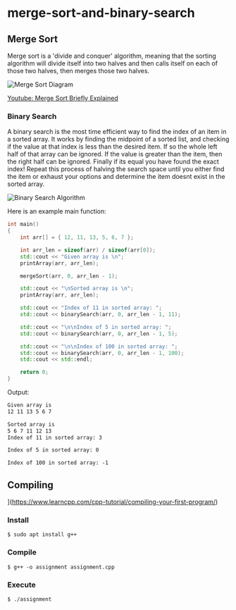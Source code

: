 # merge-sort-and-binary-search

## Merge Sort

Merge sort is a 'divide and conquer' algorithm, meaning that the sorting algorithm will divide itself into two halves and then calls itself on each of those two halves, then merges those two halves.

![Merge Sort Diagram](https://upload.wikimedia.org/wikipedia/commons/thumb/e/e6/Merge_sort_algorithm_diagram.svg/300px-Merge_sort_algorithm_diagram.svg.png)

[Youtube: Merge Sort Briefly Explained](https://www.youtube.com/watch?v=4VqmGXwpLqc)

### Binary Search

A binary search is the most time efficient way to find the index of an item in a sorted array.
It works by finding the midpoint of a sorted list, and checking if the value at that index is less than the desired item. If so the whole left half of that array can be ignored. If the value is greater than the item, then the right half can be ignored. Finally if its equal you have found the exact index! Repeat this process of halving the search space until you either find the item or exhaust your options and determine the item doesnt exist in the sorted array.

![Binary Search Algorithm](https://upload.wikimedia.org/wikipedia/commons/thumb/8/83/Binary_Search_Depiction.svg/1920px-Binary_Search_Depiction.svg.png)

Here is an example main function:

```c++
int main()
{
    int arr[] = { 12, 11, 13, 5, 6, 7 };

    int arr_len = sizeof(arr) / sizeof(arr[0]);
    std::cout << "Given array is \n";
    printArray(arr, arr_len);

    mergeSort(arr, 0, arr_len - 1);

    std::cout << "\nSorted array is \n";
    printArray(arr, arr_len);

    std::cout << "Index of 11 in sorted array: ";
    std::cout << binarySearch(arr, 0, arr_len - 1, 11);

    std::cout << "\n\nIndex of 5 in sorted array: ";
    std::cout << binarySearch(arr, 0, arr_len - 1, 5);

    std::cout << "\n\nIndex of 100 in sorted array: ";
    std::cout << binarySearch(arr, 0, arr_len - 1, 100);
    std::cout << std::endl;

    return 0;
}
```

Output:

```txt
Given array is
12 11 13 5 6 7

Sorted array is
5 6 7 11 12 13
Index of 11 in sorted array: 3

Index of 5 in sorted array: 0

Index of 100 in sorted array: -1
```

## Compiling

](https://www.learncpp.com/cpp-tutorial/compiling-your-first-program/)

### Install

```console
$ sudo apt install g++
```

### Compile

```console
$ g++ -o assignment assignment.cpp
```

### Execute

```console
$ ./assignment
```